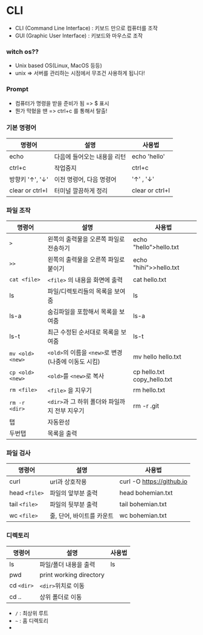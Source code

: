 # CLI

- CLI (Command Line Interface) : 키보드 만으로 컴퓨터를 조작
- GUI (Graphic User Interface) : 키보드와 마우스로 조작



### witch os??

- Unix based OS(Linux, MacOS 등등)
- unix => 서버를 관리하는 시점에서 무조건 사용하게 됩니다!



### Prompt

- 컴퓨터가 명령을 받을 준비가 됨 => $ 표시
- 뭔가 막혔을 땐 => ctrl+c 를 통해서 탈출!



### 기본 명령어

| 명령어           | 설명                        | 사용법          |
| ---------------- | --------------------------- | --------------- |
| echo             | 다음에 들어오는 내용을 리턴 | echo 'hello'    |
| ctrl+c           | 작업중지                    | ctrl+c          |
| 방향키 '↑',  '↓' | 이전 명령어, 다음 명령어    | '↑' , '↓'       |
| clear or ctrl+l  | 터미널 깔끔하게 정리        | clear or ctrl+l |



### 파일 조작

| 명령어           | 설명                                                 | 사용법                      |
| ---------------- | ---------------------------------------------------- | --------------------------- |
| `>`              | 왼쪽의 출력물을 오른쪽 파일로 전송하기               | echo "hello">hello.txt      |
| `>>`             | 왼쪽의 출력물을 오른쪽 파일로 붙이기                 | echo "hihi">>hello.txt      |
| `cat <file>`     | `<file>` 의 내용을 화면에 출력                       | cat hello.txt               |
| ls               | 파일/디렉토리들의 목록을 보여줌                      | ls                          |
| ls-a             | 숨김파일을 포함해서 목록을 보여줌                    | ls-a                        |
| ls-t             | 최근 수정된 순서대로 목록을 보여줌                   | ls-t                        |
| `mv <old> <new>` | `<old>`의 이름을 `<new>`로 변경 (나중에 이동도 시킴) | mv hello hello.txt          |
| `cp <old> <new>` | `<old>`를 `<new>`로 복사                             | cp hello.txt copy_hello.txt |
| `rm <file>`      | `<file>` 을 지우기                                   | rm hello.txt                |
| `rm -r <dir>`    | `<dir>`과 그 하위 폴더와 파일까지 전부 지우기        | rm -r .git                  |
| 탭               | 자동완성                                             |                             |
| 두번탭           | 목록을 출력                                          |                             |



### 파일 검사

| 명령어        | 설명                      | 사용법                    |
| ------------- | ------------------------- | ------------------------- |
| curl          | url과 상호작용            | curl -O https://github.io |
| head `<file>` | 파일의 앞부분 출력        | head bohemian.txt         |
| tail `<file>` | 파일의 뒷부분 출력        | tail bohemian.txt         |
| wc `<file>`   | 줄, 단어, 바이트를 카운트 | wc bohemian.txt           |



### 디렉토리

| 명령어     | 설명                    | 사용법 |
| ---------- | ----------------------- | ------ |
| ls         | 파일/폴더 내용을 출력   | ls     |
| pwd        | print working directory |        |
| cd `<dir>` | `<dir>`위치로 이동      |        |
| cd ..      | 상위 폴더로 이동        |        |



- `/` : 최상위 루트
- `~` : 홈 디렉토리
- 

